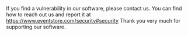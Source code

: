 If you find a vulnerability in our software, please contact us.
You can find how to reach out us and report it at https://www.eventstore.com/security#security
Thank you very much for supporting our software.